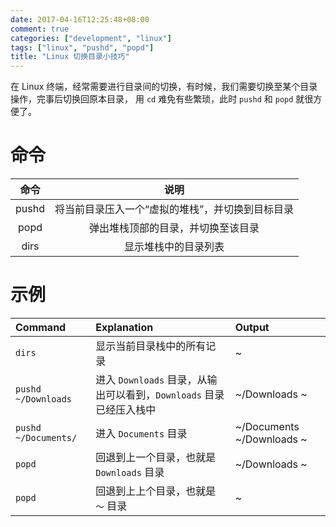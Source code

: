 ```yaml
---
date: 2017-04-16T12:25:48+08:00
comment: true
categories: ["development", "linux"]
tags: ["linux", "pushd", "popd"]
title: "Linux 切换目录小技巧"
---
```


在 Linux 终端，经常需要进行目录间的切换，有时候，我们需要切换至某个目录操作，完事后切换回原本目录，
用 `cd` 难免有些繁琐，此时 `pushd` 和 `popd` 就很方便了。
<!--more-->

# 命令

| 命令   | 说明                                    |
|:-----:|:--------------------------------------:|
| pushd | 将当前目录压入一个“虚拟的堆栈”，并切换到目标目录 |
| popd  | 弹出堆栈顶部的目录，并切换至该目录            |
| dirs  | 显示堆栈中的目录列表                       |


# 示例

| Command               | Explanation                                                | Output                    |
|:----------------------|:-----------------------------------------------------------|:--------------------------|
| `dirs`                | 显示当前目录栈中的所有记录                                      | ~                         |
| `pushd ~/Downloads`   | 进入 `Downloads` 目录，从输出可以看到，`Downloads` 目录已经压入栈中 | ~/Downloads ~            |
| `pushd ~/Documents/`  | 进入 `Documents` 目录                                        | ~/Documents ~/Downloads ~ |
| `popd`                | 回退到上一个目录，也就是 `Downloads` 目录                        | ~/Downloads ~             |
| `popd`                |回退到上上个目录，也就是 `～` 目录                                 | ~                        |